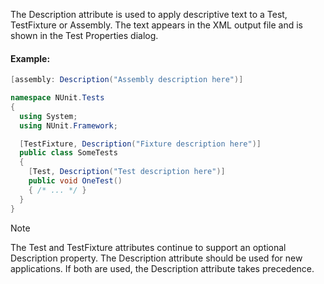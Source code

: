 The Description attribute is used to apply descriptive text to a Test,
TestFixture or Assembly. The text appears in the XML output file and is 
shown in the Test Properties dialog.

#### Example:

```csharp
[assembly: Description("Assembly description here")]

namespace NUnit.Tests
{
  using System;
  using NUnit.Framework;

  [TestFixture, Description("Fixture description here")]
  public class SomeTests
  {
    [Test, Description("Test description here")] 
    public void OneTest()
    { /* ... */ }
  }
}
```

> [!NOTE]
> The Test and TestFixture attributes continue to support an optional Description property. The Description attribute should be used for new applications. If both are used, the Description attribute takes precedence.
